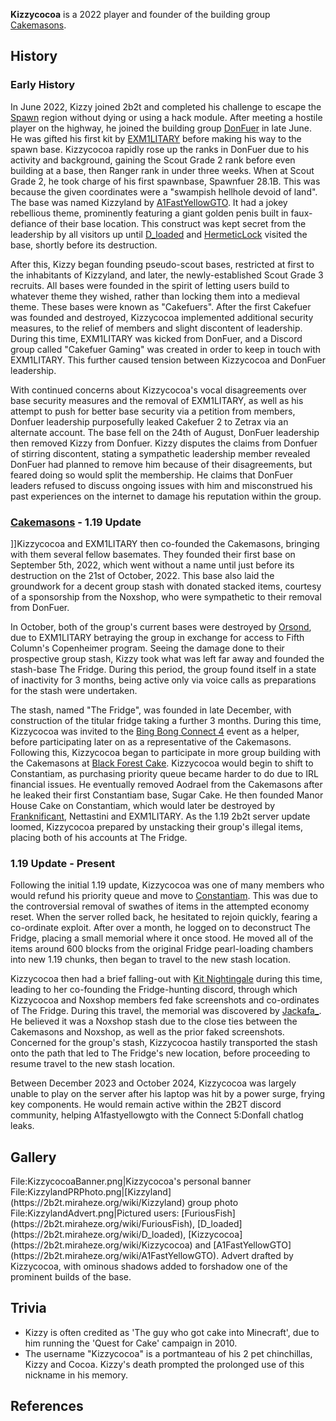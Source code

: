**Kizzycocoa** is a 2022 player and founder of the building group [Cakemasons](https://2b2t.miraheze.org/wiki/Cakemasons).

## History
### Early History
In June 2022, Kizzy joined 2b2t and completed his challenge to escape the [Spawn](https://2b2t.miraheze.org/wiki/Spawn) region without dying or using a hack module. After meeting a hostile player on the highway, he joined the building group [DonFuer](https://2b2t.miraheze.org/wiki/DonFuer) in late June. He was gifted his first kit by [EXM1LITARY](https://2b2t.miraheze.org/wiki/EXM1LITARY) before making his way to the spawn base. Kizzycocoa rapidly rose up the ranks in DonFuer due to his activity and background, gaining the Scout Grade 2 rank before even building at a base, then Ranger rank in under three weeks. When at Scout Grade 2, he took charge of his first spawnbase, Spawnfuer 28.1B. This was because the given coordinates were a "swampish hellhole devoid of land". The base was named Kizzyland by [A1FastYellowGTO](https://2b2t.miraheze.org/wiki/A1FastYellowGTO). It had a jokey rebellious theme, prominently featuring a giant golden penis built in faux-defiance of their base location. This construct was kept secret from the leadership by all visitors up until [D_loaded](https://2b2t.miraheze.org/wiki/D_loaded) and [HermeticLock](https://2b2t.miraheze.org/wiki/HermeticLock) visited the base, shortly before its destruction.

After this, Kizzy began founding pseudo-scout bases, restricted at first to the inhabitants of Kizzyland, and later, the newly-established Scout Grade 3 recruits. All bases were founded in the spirit of letting users build to whatever theme they wished, rather than locking them into a medieval theme. These bases were known as "Cakefuers". After the first Cakefuer was founded and destroyed, Kizzycocoa implemented additional security measures, to the relief of members and slight discontent of leadership. During this time, EXM1LITARY was kicked from DonFuer, and a Discord group called "Cakefuer Gaming" was created in order to keep in touch with EXM1LITARY. This further caused tension between Kizzycocoa and DonFuer leadership.

With continued concerns about Kizzycocoa's vocal disagreements over base security measures and the removal of EXM1LITARY, as well as his attempt to push for better base security via a petition from members, Donfuer leadership purposefully leaked Cakefuer 2 to Zetrax via an alternate account. The base fell on the 24th of August, DonFuer leadership then removed Kizzy from Donfuer. Kizzy disputes the claims from Donfuer of stirring discontent, stating a sympathetic leadership member revealed DonFuer had planned to remove him because of their disagreements, but feared doing so would split the membership. He claims that DonFuer leaders refused to discuss ongoing issues with him and misconstrued his past experiences on the internet to damage his reputation within the group.

### [Cakemasons](https://2b2t.miraheze.org/wiki/Cakemasons) - 1.19 Update
]]Kizzycocoa and EXM1LITARY then co-founded the Cakemasons, bringing with them several fellow basemates. They founded their first base on September 5th, 2022, which went without a name until just before its destruction on the 21st of October, 2022. This base also laid the groundwork for a decent group stash with donated stacked items, courtesy of a sponsorship from the Noxshop, who were sympathetic to their removal from DonFuer.

In October, both of the group's current bases were destroyed by [Orsond](https://2b2t.miraheze.org/wiki/Orsond), due to EXM1LITARY betraying the group in exchange for access to Fifth Column's Copenheimer program. Seeing the damage done to their prospective group stash, Kizzy took what was left far away and founded the stash-base The Fridge. During this period, the group found itself in a state of inactivity for 3 months, being active only via voice calls as preparations for the stash were undertaken.

The stash, named "The Fridge", was founded in late December, with construction of the titular fridge taking a further 3 months. During this time, Kizzycocoa was invited to the [Bing Bong Connect 4](https://2b2t.miraheze.org/wiki/Bing_Bong_Connect_4) event as a helper, before participating later on as a representative of the Cakemasons. Following this, Kizzycocoa began to participate in more group building with the Cakemasons at [Black Forest Cake](https://2b2t.miraheze.org/wiki/Black_Forest_Cake). Kizzycocoa would begin to shift to Constantiam, as purchasing priority queue became harder to do due to IRL financial issues. He eventually removed Aodrael from the Cakemasons after he leaked their first Constantiam base, Sugar Cake. He then founded Manor House Cake on Constantiam, which would later be destroyed by [Franknificant](https://2b2t.miraheze.org/wiki/Franknificant), Nettastini and EXM1LITARY. As the 1.19 2b2t server update loomed, Kizzycocoa prepared by unstacking their group's illegal items, placing both of his accounts at The Fridge.

### 1.19 Update - Present
Following the initial 1.19 update, Kizzycocoa was one of many members who would refund his priority queue and move to [Constantiam](https://2b2t.miraheze.org/wiki/Constantiam). This was due to the controversial removal of swathes of items in the attempted economy reset. When the server rolled back, he hesitated to rejoin quickly, fearing a co-ordinate exploit. After over a month, he logged on to deconstruct The Fridge, placing a small memorial where it once stood. He moved all of the items around 600 blocks from the original Fridge pearl-loading chambers into new 1.19 chunks, then began to travel to the new stash location.

Kizzycocoa then had a brief falling-out with [Kit Nightingale](https://2b2t.miraheze.org/wiki/Kit_Nightingale) during this time, leading to her co-founding the Fridge-hunting discord, through which Kizzycocoa and Noxshop members fed fake screenshots and co-ordinates of The Fridge. During this travel, the memorial was discovered by [Jackafa_](https://2b2t.miraheze.org/wiki/Jackafa_). He believed it was a Noxshop stash due to the close ties between the Cakemasons and Noxshop, as well as the prior faked screenshots. Concerned for the group's stash, Kizzycocoa hastily transported the stash onto the path that led to The Fridge's new location, before proceeding to resume travel to the new stash location.

Between December 2023 and October 2024, Kizzycocoa was largely unable to play on the server after his laptop was hit by a power surge, frying key components. He would remain active within the 2B2T discord community, helping A1fastyellowgto with the Connect 5:Donfall chatlog leaks.

## Gallery
<gallery widths="300" heights="150">
File:KizzycocoaBanner.png|Kizzycocoa's personal banner
File:KizzylandPRPhoto.png|[Kizzyland](https://2b2t.miraheze.org/wiki/Kizzyland) group photo
File:KizzylandAdvert.png|Pictured users: [FuriousFish](https://2b2t.miraheze.org/wiki/FuriousFish), [D_loaded](https://2b2t.miraheze.org/wiki/D_loaded), [Kizzycocoa](https://2b2t.miraheze.org/wiki/Kizzycocoa) and [A1FastYellowGTO](https://2b2t.miraheze.org/wiki/A1FastYellowGTO). Advert drafted by Kizzycocoa, with ominous shadows added to forshadow one of the prominent builds of the base.
</gallery>

## Trivia
* Kizzy is often credited as 'The guy who got cake into Minecraft', due to him running the 'Quest for Cake' campaign in 2010.
* The username "Kizzycocoa" is a portmanteau of his 2 pet chinchillas, Kizzy and Cocoa. Kizzy's death prompted the prolonged use of this nickname in his memory.

## References